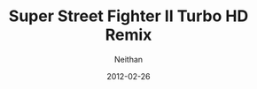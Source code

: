 ---
author: Neithan
date: '2012-02-26'
id: 563
layout: game.njk
permalink: super-street-fighter-ii-turbo-hd-remix.html
slug: Super_Street_Fighter_II_Turbo_HD_Remix
tags: game
title: Super Street Fighter II Turbo HD Remix
---